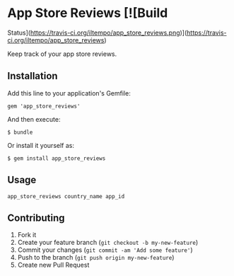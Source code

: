 # App Store Reviews [![Build
Status](https://travis-ci.org/iltempo/app_store_reviews.png)](https://travis-ci.org/iltempo/app_store_reviews)

Keep track of your app store reviews.

## Installation

Add this line to your application's Gemfile:

    gem 'app_store_reviews'

And then execute:

    $ bundle

Or install it yourself as:

    $ gem install app_store_reviews

## Usage

`app_store_reviews country_name app_id`

## Contributing

1. Fork it
2. Create your feature branch (`git checkout -b my-new-feature`)
3. Commit your changes (`git commit -am 'Add some feature'`)
4. Push to the branch (`git push origin my-new-feature`)
5. Create new Pull Request
